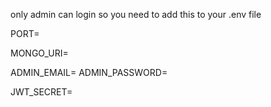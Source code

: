 only admin can login so you need to add this to your .env file

PORT=

MONGO_URI=


ADMIN_EMAIL=
ADMIN_PASSWORD=


JWT_SECRET=

